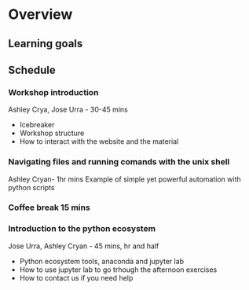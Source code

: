 # Overview
## Learning goals

## Schedule
### Workshop introduction
Ashley Crya, Jose Urra - 30-45 mins
- Icebreaker
- Workshop structure 
- How to interact with the website and the material

### Navigating files and running comands with the unix shell
Ashley Cryan- 1hr mins
Example of simple yet powerful automation with python scripts

### Coffee break 15 mins

### Introduction to the python ecosystem
Jose Urra, Ashley Cryan - 45 mins, hr and half
- Python ecosystem tools, anaconda and jupyter lab
- How to use jupyter lab to go trhough the afternoon exercises
- How to contact us if you need help
